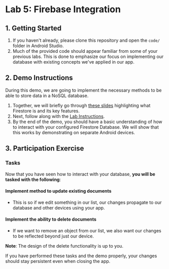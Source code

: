 # Lab 5: Firebase Integration

## 1. Getting Started
1. If you haven't already, please clone this repository and open the `code/` folder in Android Studio.
2. Much of the provided code should appear familiar from some of your previous labs. This is done to emphasize our focus on implementing our database with existing concepts we've applied in our app.
## 2. Demo Instructions
During this demo, we are going to implement the necessary methods to be able to store data in a NoSQL database. 
1. Together, we will briefly go through [these slides](https://eclass.srv.ualberta.ca/pluginfile.php/11688735/mod_label/intro/Firestore.pdf) highlighting what Firestore is and its key features.
2. Next, follow along with the [Lab Instructions](https://eclass.srv.ualberta.ca/pluginfile.php/11688735/mod_label/intro/lab-instructions.pdf?time=1738460926453).
3. By the end of the demo, you should have a basic understanding of how to interact with your configured Firestore Database. We will show that this works by demonstrating on separate Android devices.
## 3. Participation Exercise
### Tasks
Now that you have seen how to interact with your database, **you will be tasked with the following**:
#### Implement method to update existing documents
- This is so if we edit something in our list, our changes propagate to our database and other devices using your app.
#### Implement the ability to delete documents
- If we want to remove an object from our list, we also want our changes to be reflected beyond just our device.

**Note**: The design of the delete functionality is up to you.

If you have performed these tasks and the demo properly, your changes should stay persistent even when closing the app.